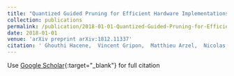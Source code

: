 ```yaml
---
title: "Quantized Guided Pruning for Efficient Hardware Implementations of Convolutional Neural Networks"
collection: publications
permalink: /publication/2018-01-01-Quantized-Guided-Pruning-for-Efficient-Hardware-Implementations-of-Convolutional-Neural-Networks
date: 2018-01-01
venue: 'arXiv preprint arXiv:1812.11337'
citation: ' Ghouthi Hacene,  Vincent Gripon,  Matthieu Arzel,  Nicolas Farrugia,  Yoshua Bengio, &quot;Quantized Guided Pruning for Efficient Hardware Implementations of Convolutional Neural Networks.&quot; arXiv preprint arXiv:1812.11337, 2018.'
---
```

Use [Google Scholar](https://scholar.google.com/scholar?q=Quantized+Guided+Pruning+for+Efficient+Hardware+Implementations+of+Convolutional+Neural+Networks){:target="_blank"} for full citation